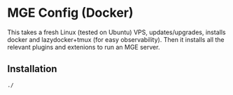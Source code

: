 # MGE Config (Docker)

This takes a fresh Linux (tested on Ubuntu) VPS, updates/upgrades, installs docker and lazydocker+tmux (for easy observability).
Then it installs all the relevant plugins and extenions to run an MGE server.

## Installation

```
./
```
